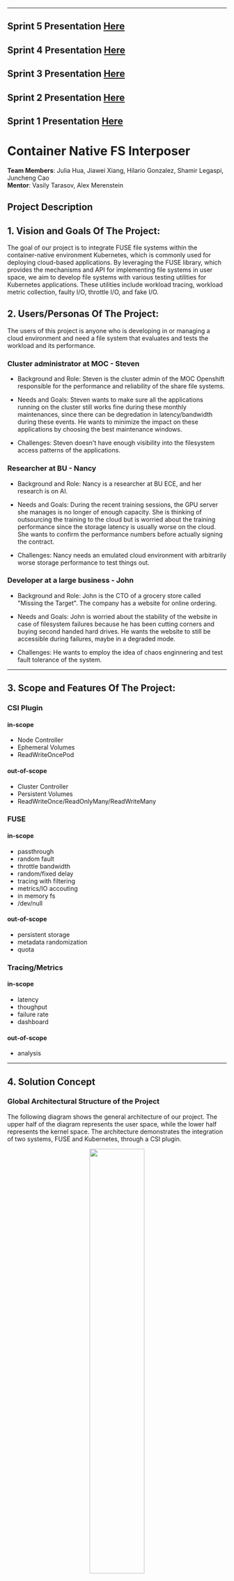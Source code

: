 ** **
## Sprint 5 Presentation [Here](https://drive.google.com/file/d/1orbwBaVa9WKAZwWxqHgIzPNDnG8HWYuJ/view?usp=sharing)
## Sprint 4 Presentation [Here](https://drive.google.com/file/d/16IoPRz-5V4tFpbQp9j9vrLVQzbS8WNiE/view?usp=sharing)
## Sprint 3 Presentation [Here](https://drive.google.com/file/d/1H5nYOQyf8Jh2MvwgTy0MzZMQaYOPkJl2/view?usp=sharing)
## Sprint 2 Presentation [Here](https://drive.google.com/file/d/1uCAigyRg6A2l4iw9vFUE9lcXuRVmmxaq/view?usp=sharing)
## Sprint 1 Presentation [Here](https://drive.google.com/file/d/181ri_21EBSxvOOHjBrGhNJPuYTLsopJ7/view?usp=sharing)


# Container Native FS Interposer

**Team Members**: Julia Hua, Jiawei Xiang, Hilario Gonzalez, Shamir Legaspi, Juncheng Cao  
**Mentor**: Vasily Tarasov, Alex Merenstein  

## Project Description

## 1.   Vision and Goals Of The Project:

The goal of our project is to integrate FUSE file systems within the container-native environment Kubernetes, which is commonly used for deploying cloud-based applications. By leveraging the FUSE library, which provides the mechanisms and API for implementing file systems in user space, we aim to develop file systems with various testing utilities for Kubernetes applications. These utilities include workload tracing, workload metric collection, faulty I/O, throttle I/O, and fake I/O.

## 2. Users/Personas Of The Project:

The users of this project is anyone who is developing in or managing a cloud environment and need a file system that evaluates and tests the workload and its performance. 

### Cluster administrator at MOC - Steven

- Background and Role: Steven is the cluster admin of the MOC Openshift responsible for the performance and reliability of the share file systems.

- Needs and Goals: Steven wants to make sure all the applications running on the cluster still works fine during these monthly maintenances, since there can be degredation in latency/bandwidth during these events. He wants to minimize the impact on these applications by choosing the best maintenance windows. 

- Challenges: Steven doesn't have enough visibility into the filesystem access patterns of the applications.

### Researcher at BU - Nancy

- Background and Role: Nancy is a researcher at BU ECE, and her research is on AI.

- Needs and Goals: During the recent training sessions, the GPU server she manages is no longer of enough capacity. She is thinking of outsourcing the training to the cloud but is worried about the training performance since the storage latency is usually worse on the cloud. She wants to confirm the performance numbers before actually signing the contract.

- Challenges: Nancy needs an emulated cloud environment with arbitrarily worse storage performance to test things out.

### Developer at a large business - John

- Background and Role: John is the CTO of a grocery store called "Missing the Target". The company has a website for online ordering.

- Needs and Goals: John is worried about the stability of the website in case of filesystem failures because he has been cutting corners and buying second handed hard drives. He wants the website to still be accessible during failures, maybe in a degraded mode.

- Challenges: He wants to employ the idea of chaos enginnering and test fault tolerance of the system.

** **

## 3.   Scope and Features Of The Project:

### CSI Plugin
#### in-scope
- Node Controller
- Ephemeral Volumes
- ReadWriteOncePod
#### out-of-scope
- Cluster Controller
- Persistent Volumes
- ReadWriteOnce/ReadOnlyMany/ReadWriteMany

### FUSE
#### in-scope
- passthrough
- random fault
- throttle bandwidth
- random/fixed delay
- tracing with filtering
- metrics/IO accouting
- in memory fs
- /dev/null
#### out-of-scope
- persistent storage 
- metadata randomization
- quota

### Tracing/Metrics
#### in-scope
- latency
- thoughput
- failure rate
- dashboard
#### out-of-scope
- analysis

** **

## 4. Solution Concept

### Global Architectural Structure of the Project

The following diagram shows the general architecture of our project. The upper half of the diagram represents the user space, while the lower half represents the kernel space. The architecture demonstrates the integration of two systems, FUSE and Kubernetes, through a CSI plugin.

<p align="center">
<img src="./images/overallDiagram.png" width="50%">
</p>
<p align="center">
Diagram 1: General Architecture of Project
</p>

The FUSE library provides a mechanism and an API for implementing full-fledged file systems in user space, which makes developing a new file system significantly easier and safer compared to kernel based file systems. This also enables quick development of various “utility” file systems that layer on top of other file systems to add new functionalities.  For example, a file system that injects random errors to evaluate applications’ error handling, a file system that logs activity for later analysis or playback, or a file system that throttles I/O operations for quality of service (QoS) purposes or reducing the load on backend. The diagram above illustrates a request (i.e., system call) from userspace to the virtual file system (VFS) and subsequently the FUSE kernel module. FUSE then forwards these IO requests to the handler, which is our utility FUSE implementation. 

Applications are now often deployed in container native environments, such as Kubernetes.  In Kubernetes, storage is provided to workloads (“pods”) via volumes (“persistent volumes, PVs”) that are usually formatted with a file system such as ext4 or xfs.  To use a FUSE-based stackable utility file system with these volumes and workloads, some integration with Kubernetes is required. As shown in the diagram, this integration will be implemented by a CSI node plugin.

#### Architecture of the CSI plugin

##### Generic CSI Architecture
![](./images/csi-arch-rev1.png)

##### CSI sidecar Architecture to allow volume stacking
![](./images/csi-sidecar.png)

### Design Discussion

1. FUSE itself may introduce too much noise/overhead. This will be evaluated by running expriments with data-intensive applications.
2. CSI filesystems stacking would be a nice addition, if time allows.

## 5. Acceptance criteria

1. Create a new CSI plugin for Kubernetes that allows users to mount a stackable FUSE-based file system over another file system.

2. Implement utility FUSE file systems that provide workload tracing, workload metric collection, faulty I/O, throttle I/O, and fake IO.

3. Run experiments with several data-intensive applications using the 2 technologies above. Perform descriptive analysis of applications’ behavior when a utility file system is used.

## 6.  Release Planning:

1. Sprint 1
Research existing projects, learn k8s, grafana, prometheus, Go, C and FUSE.

Links for reference:
- https://kubernetes.io/docs/concepts/storage/storage-classes/
- https://kubernetes.io/docs/concepts/storage/ephemeral-volumes/
- https://kubernetes-csi.github.io/docs/introduction.html
- https://chaos-mesh.org/docs/simulate-io-chaos-on-kubernetes/
- https://github.com/chaos-mesh/toda
- https://grafana.com/
- https://opentelemetry.io/
- https://prometheus.io/

Artifacts:
- Diagrams for the system architecture
- A test kubernetes cluster with example CSI plugins/monitoring stack installed

2. Sprint 2
- Create scaffold for the CSI plugin
- Mount the passthrough FUSE filesystem

3. Sprint 3
- Implement new utility FUSE filesystems for throttling/fault injection/etc.
- Integrate the FUSE filesystems with CSI

4. Sprint 4
- Implement tracing and metrics with OTEL
- Implement a dashboard for visualizing these signals

5. Sprint 5
- Run experiments with data-intensive application

** **



